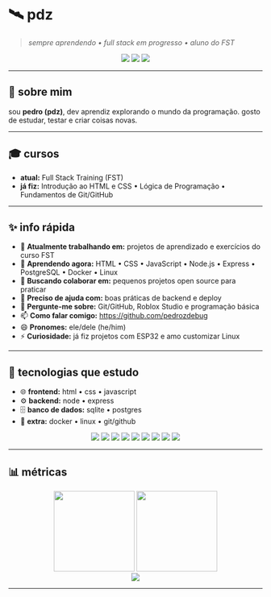 # 🛰️ pdz

> *sempre aprendendo • full stack em progresso • aluno do FST*

<p align="center">
  <img src="https://img.shields.io/badge/Status-Learning-7c3aed" />
  <img src="https://img.shields.io/badge/Focus-Full%20Stack-0ea5e9" />
  <img src="https://img.shields.io/badge/Made%20with-❤️-ef4444" />
</p>

---

## 👋 sobre mim

sou **pedro (pdz)**, dev aprendiz explorando o mundo da programação. gosto de estudar, testar e criar coisas novas.

---

## 🎓 cursos

* **atual:** Full Stack Training (FST)
* **já fiz:** Introdução ao HTML e CSS • Lógica de Programação • Fundamentos de Git/GitHub

---

## ✨ info rápida

* 🔭 **Atualmente trabalhando em:** projetos de aprendizado e exercícios do curso FST
* 🌱 **Aprendendo agora:** HTML • CSS • JavaScript • Node.js • Express • PostgreSQL • Docker • Linux
* 👯 **Buscando colaborar em:** pequenos projetos open source para praticar
* 🤔 **Preciso de ajuda com:** boas práticas de backend e deploy
* 💬 **Pergunte-me sobre:** Git/GitHub, Roblox Studio e programação básica
* 📫 **Como falar comigo:** https://github.com/pedrozdebug
* 😄 **Pronomes:** ele/dele (he/him)
* ⚡ **Curiosidade:** já fiz projetos com ESP32 e amo customizar Linux 

---

## 🧰 tecnologias que estudo

* 🌐 **frontend:** html • css • javascript
* ⚙️ **backend:** node • express
* 🗄️ **banco de dados:** sqlite • postgres
* 🐧 **extra:** docker • linux • git/github

<p align="center">
  <img src="https://img.shields.io/badge/HTML5-E34F26?logo=html5&logoColor=white" />
  <img src="https://img.shields.io/badge/CSS3-1572B6?logo=css3&logoColor=white" />
  <img src="https://img.shields.io/badge/JavaScript-F7DF1E?logo=javascript&logoColor=111" />
  <img src="https://img.shields.io/badge/Node.js-339933?logo=node.js&logoColor=white" />
  <img src="https://img.shields.io/badge/Express-000?logo=express&logoColor=white" />
  <img src="https://img.shields.io/badge/PostgreSQL-4169E1?logo=postgresql&logoColor=white" />
  <img src="https://img.shields.io/badge/Docker-2496ED?logo=docker&logoColor=white" />
  <img src="https://img.shields.io/badge/Linux-111?logo=linux&logoColor=white" />
  <img src="https://img.shields.io/badge/GitHub-181717?logo=github&logoColor=white" />
</p>

---

## 📊 métricas

<div align="center">
  <img height="160" src="https://github-readme-stats.vercel.app/api?pedrozdebug&show_icons=true&theme=transparent&hide_border=true" />
  <img height="160" src="https://github-readme-stats.vercel.app/api/top-langs/?pedrozdebug&layout=compact&theme=transparent&hide_border=true" />
  <br/>
  <img src="https://streak-stats.demolab.com?user=seu-usuario&theme=transparent&hide_border=true" />
</div>

---

